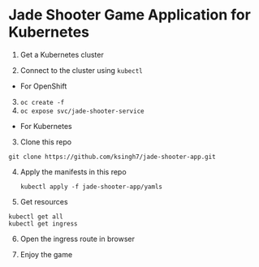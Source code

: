 # Jade Shooter Game Application for Kubernetes

1. Get a Kubernetes cluster

2. Connect to the cluster using `kubectl`

- For OpenShift
3. `oc create -f `
4. `oc expose svc/jade-shooter-service`

- For Kubernetes
  
3. Clone this repo 

`git clone https://github.com/ksingh7/jade-shooter-app.git`

4. Apply the manifests in this repo 
 
    `kubectl apply -f jade-shooter-app/yamls`

5. Get resources 
```
kubectl get all
kubectl get ingress
```

6. Open the ingress route in browser

7. Enjoy the game
